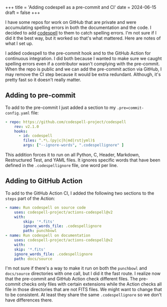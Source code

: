 +++
title = 'Adding codespell as a pre-commit and CI'
date = 2024-06-15
draft = false
+++

I have some repos for work on GitHub that are private and were accumulating spelling errors in both the documentation and the code.
I decided to add [codespell](https://github.com/codespell-project/codespell) to them to catch spelling errors.
I'm not sure if I did it the best way, but it worked so that's what mattered. Here are notes of what I set up.

I added codespell to the pre-commit hook and to the GitHub Action for continuous integration. I did both because I wanted to make sure
we caught spelling errors even if a contributor wasn't complying with the pre-commit. When the repo is public and we can add the
pre-commit action via GitHub, I may remove the CI step because it would be extra redundant. Although, it's pretty fast so it doesn't really matter.

## Adding to pre-commit

To add to the pre-commit I just added a section to my `.pre=commit-config.yaml` file:

```yaml
- repo: https://github.com/codespell-project/codespell
    rev: v2.1.0
    hooks:
      - id: codespell
        files: ^.*\.(py|c|h|md|rst|yml)$
        args: ["--ignore-words", ".codespellignore" ]
```

This addition forces it to run on all Python, C, Header, Markdown, Restructured Test, and YAML files. It ignores specific words that have
been defined in the `.codespellignore` file, one word per line.

## Adding to GitHub Action

To add to the GitHub Action CI, I added the following two sections to the `steps` part of the Action:

```yaml
- name: Run codespell on source code
    uses: codespell-project/actions-codespell@v2
    with:
        skip: '*.fits'
        ignore_words_file: .codespellignore
        path: punchbowl
- name: Run codespell on documentation
    uses: codespell-project/actions-codespell@v2
    with:
    skip: '*.fits'
    ignore_words_file: .codespellignore
    path: docs/source
```

I'm not sure if there's a way to make it run on both the `punchbowl` and `docs/source` directories with one call, but I did it the fast route.
I realize now that the pre-commit and GitHub Action check different files. The pre-commit checks only files with certain extensions while the
Action checks all file in those directories that are not FITS files. We might want to change that to be consistent. At least they share the same
`.codespellignore` so we don't have differences there.
